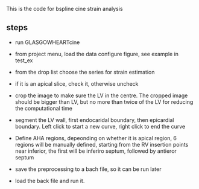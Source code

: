 This is the code for bspline cine strain analysis

## steps

* run GLASGOWHEARTcine

* from project menu, load the data configure figure, see example in test_ex

* from the drop list choose the series for strain estimation

* if it is an apical slice, check it, otherwise uncheck 

* crop the image to make sure the LV in the centre. The cropped image should be bigger than LV, but no more than twice of the LV for reducing the computational time 

* segment the LV wall, first endocaridal boundary, then epicardial boundary. Left click to start a new curve, right click to end the curve

* Define AHA regions, depeonding on whether it is apical region, 6 regions will be manually defined, starting from the RV insertion points near inferior, the first will be inferiro septum, followed by antieror septum

* save the preprocessing to a bach file, so it can be run later 

* load the back file and run it. 